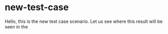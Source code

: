 # new-test-case
Hello, this is the new test case scenario.
Let us see where this result will be seen in the 
